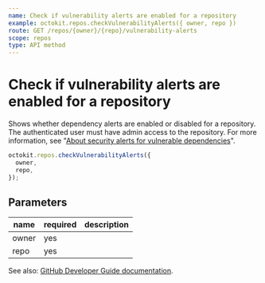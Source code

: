 ```yaml
---
name: Check if vulnerability alerts are enabled for a repository
example: octokit.repos.checkVulnerabilityAlerts({ owner, repo })
route: GET /repos/{owner}/{repo}/vulnerability-alerts
scope: repos
type: API method
---
```


# Check if vulnerability alerts are enabled for a repository

Shows whether dependency alerts are enabled or disabled for a repository. The authenticated user must have admin access to the repository. For more information, see "[About security alerts for vulnerable dependencies](https://help.github.com/en/articles/about-security-alerts-for-vulnerable-dependencies)".

```js
octokit.repos.checkVulnerabilityAlerts({
  owner,
  repo,
});
```

## Parameters

<table>
  <thead>
    <tr>
      <th>name</th>
      <th>required</th>
      <th>description</th>
    </tr>
  </thead>
  <tbody>
    <tr><td>owner</td><td>yes</td><td>

</td></tr>
<tr><td>repo</td><td>yes</td><td>

</td></tr>
  </tbody>
</table>

See also: [GitHub Developer Guide documentation](https://docs.github.com/rest/reference/repos/#check-if-vulnerability-alerts-are-enabled-for-a-repository).
